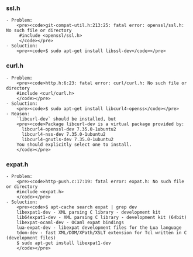 ### ssl.h
    - Problem:
        <pre><code>git-compat-util.h:213:25: fatal error: openssl/ssl.h: No such file or directory
         #include <openssl/ssl.h>
         </code></pre>
    - Soluction:
        <pre><code>$ sudo apt-get install libssl-dev</code></pre>

### curl.h
    - Problem:
        <pre><code>http.h:6:23: fatal error: curl/curl.h: No such file or directory
        #include <curl/curl.h>
        </code></pre>
    - Soluction:
        <pre><code>$ sudo apt-get install libcurl4-openss</code></pre>
    - Reason:
        `libcurl-dev` should be installed, but 
        <pre><code>Package libcurl-dev is a virtual package provided by:
          libcurl4-openssl-dev 7.35.0-1ubuntu2
          libcurl4-nss-dev 7.35.0-1ubuntu2
          libcurl4-gnutls-dev 7.35.0-1ubuntu2
        You should explicitly select one to install.
        </code></pre>
### expat.h
    - Problem:
        <pre><code>http-push.c:17:19: fatal error: expat.h: No such file or directory
        #include <expat.h>
        </code></pre>
    - Soluction:
        <pre><code>$ apt-cache search expat | grep dev
        libexpat1-dev - XML parsing C library - development kit
        lib64expat1-dev - XML parsing C library - development kit (64bit)
        libexpat-ocaml-dev - OCaml expat bindings
        lua-expat-dev - libexpat development files for the Lua language
        tdom-dev - fast XML/DOM/XPath/XSLT extension for Tcl written in C (development files)
        $ sudo apt-get install libexpat1-dev
        </code></pre>
